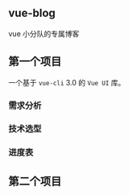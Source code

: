 ## vue-blog
vue 小分队的专属博客


## 第一个项目

一个基于 `vue-cli` 3.0 的 `Vue UI` 库。

### 需求分析

### 技术选型


### 进度表



## 第二个项目


